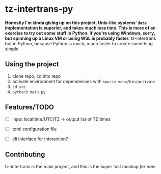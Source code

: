 # tz-intertrans-py
**Honestly I'm kinda giving up on this project. Unix-like systems' `date` implementation is superior, and takes much less time. This is more of an exercise to try out some stuff in Python. If you're using Windows, sorry, but spinning up a Linux VM or using WSL is probably faster.**
tz-intertrans but in Python, because Python is much, much faster to create something simple


## Using the project

1. clone repo, cd into repo
2. activate environment for dependencies with `source venv/bin/activate`
3. `cd src`
4. `python3 main.py`

## Features/TODO
- [ ] input localtime/UTC/TZ -> output list of TZ times
- [ ] toml configuration file
- [ ] cli interface for interaction?


## Contributing
tz-intertrans is the main project, and this is the super fast mockup *for now*.

